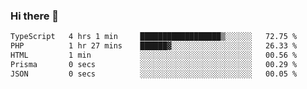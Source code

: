### Hi there 🌱
<!--START_SECTION:waka-->

```txt
TypeScript   4 hrs 1 min     ██████████████████▒░░░░░░   72.75 %
PHP          1 hr 27 mins    ██████▓░░░░░░░░░░░░░░░░░░   26.33 %
HTML         1 min           ░░░░░░░░░░░░░░░░░░░░░░░░░   00.56 %
Prisma       0 secs          ░░░░░░░░░░░░░░░░░░░░░░░░░   00.29 %
JSON         0 secs          ░░░░░░░░░░░░░░░░░░░░░░░░░   00.05 %
```

<!--END_SECTION:waka-->
<!--
**Dieg0raf/Dieg0raf** is a ✨ _special_ ✨ repository because its `README.md` (this file) appears on your GitHub profile.

Here are some ideas to get you started:

- 🔭 I’m currently working on ...
- 🌱 I’m currently learning ...
- 👯 I’m looking to collaborate on ...
- 🤔 I’m looking for help with ...
- 💬 Ask me about ...
- 📫 How to reach me: ...
- 😄 Pronouns: ...
- ⚡ Fun fact: ...
-->
